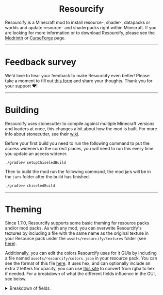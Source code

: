 <div align="center">

# Resourcify

</div>

Resourcify is a Minecraft mod to install resource-, shader-, datapacks or worlds and update resource- and shaderpacks
right within Minecraft. If you are looking for more information or to download Resourcify, please see
the [Modrinth](https://modrinth.com/mod/resourcify)
or [CurseForge](https://www.curseforge.com/minecraft/mc-mods/resourcify) page.

------------------------------------

# Feedback survey

We'd love to hear your feedback to make Resourcify even better! Please take a moment to fill out [this form](https://forms.gle/NFFqdSrN7AV8gihdA) and share your thoughts. Thank you for your support ❤️!

------------------------------------

# Building

Resourcify uses stonecutter to compile against multiple Minecraft versions and loaders at once, this changes a bit about
how the mod is built. For more info about stonecutter, see their [wiki](https://stonecutter.kikugie.dev/).

Before your first build you need to run the following command to put the access wideners in the correct places, you will
need to run this every time you update an access widener.

```shell
./gradlew setupChiseledBuild
```

Then to build the mod run the following command, the mod jars will be in the `jars` folder after the build has finished.

```shell
./gradlew chiseledBuild
```

------------------------------------

# Theming

Since 1.7.0, Resourcify supports some basic theming for resource packs and/or mod packs. As with any mod, you can
overwrite Resourcify's textures by including a file with the same name as the original texture in your Resource pack
under the `assets/resourcify/textures` folder
(see [here](https://github.com/DeDiamondPro/Resourcify/tree/master/src/main/resources/assets/resourcify/textures)).

Additionally, you can edit the colors Resourcify uses for it GUIs by including a file named
`assets/resourcify/colors.json` in your resource pack. You can see the format of this
file [here](https://github.com/DeDiamondPro/Resourcify/blob/master/src/main/resources/assets/resourcify/colors.json).
It uses hex, and can optionally include an extra 2 letters for opacity, you can
use [this site](https://rgbacolorpicker.com/rgba-to-hex) to convert from rgba to hex if needed. For a breakdown of what
the different fields influence in the GUI, see below.
<details>
<summary>Breakdown of fields.</summary>

- `text_primary`: The color of the main text in all GUIs, in the default theme this is white.
- `text_secondary`: The color of the secondary text in all GUIs, in the default theme this is light gray.
- `text_link`: The color used for text links, in the default theme this is a blue color.
- `text_warn`: The color of text used for warnings, used in the update GUI to display that updates are loading, that a
  version is up-to-date and that you have to wait to close the GUI until the updates have completed.
- `button_primary`: The color for the primary buttons (for example the install button), in the default theme this is a
  green color.
- `button_secondary`: The color used for the secondary buttons (for example the changelog button in the update GUI), in
  the default theme this is a light gray color.
- `button_primary_disabled`: (since 1.7.1) The color used for a primary button if it is disabled.
- `button_secondary_disabled`: (since 1.7.1) The color used for a secondary button if it is disabled.
- `checkbox`: The color for checkboxes, used in the filters in the browse page and in the config GUI, this is a light
  gray color in the default theme.
- `expandable`: The color of an expandable section in a project description (like the one you are reading now), by
  default this is a transparent black color.
- `background`: The color of all backgrounds, by default this is a transparent black color.
- `ad_background`: The color of the background behind the advertisement in the browse screen (if the ad is enabled). By
  default, this a transparent light blue color.
- `fullscreen_background`: The color used as an overlay to darken everything, this is used when you open a gallery image
  in full screen and when you try to close the update GUI while updates are being installed. By default, this is a
  transparent black color.
- `dropdown`: The color used by a dropdown when it is closed, or for unselected elements when it is opened. By default
  this is a lightly transparent black.
- `dropdown_selected` The color used by a selected element in a dropdown, by default this is a lightly transparent green
  color.

</details>